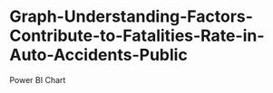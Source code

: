 # Graph-Understanding-Factors-Contribute-to-Fatalities-Rate-in-Auto-Accidents-Public
Power BI Chart
